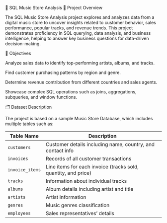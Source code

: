 🎵 SQL Music Store Analysis
📘 Project Overview

The SQL Music Store Analysis project explores and analyzes data from a digital music store to uncover insights related to customer behavior, sales performance, popular tracks, and revenue trends.
This project demonstrates proficiency in SQL querying, data analysis, and business intelligence, helping to answer key business questions for data-driven decision-making.

🎯 Objectives

Analyze sales data to identify top-performing artists, albums, and tracks.

Find customer purchasing patterns by region and genre.

Determine revenue contribution from different countries and sales agents.

Showcase complex SQL operations such as joins, aggregations, subqueries, and window functions.

🗂️ Dataset Description

The project is based on a sample Music Store Database, which includes multiple tables such as:


| Table Name      | Description                                                    |
| --------------- | -------------------------------------------------------------- |
| `customers`     | Customer details including name, country, and contact info     |
| `invoices`      | Records of all customer transactions                           |
| `invoice_items` | Line items for each invoice (tracks sold, quantity, and price) |
| `tracks`        | Information about individual tracks                            |
| `albums`        | Album details including artist and title                       |
| `artists`       | Artist information                                             |
| `genres`        | Music genres classification                                    |
| `employees`     | Sales representatives’ details                                 |

